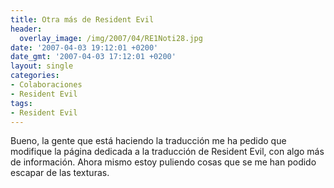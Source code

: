 ```yaml
---
title: Otra más de Resident Evil
header:
  overlay_image: /img/2007/04/RE1Noti28.jpg
date: '2007-04-03 19:12:01 +0200'
date_gmt: '2007-04-03 17:12:01 +0200'
layout: single
categories:
- Colaboraciones
- Resident Evil
tags:
- Resident Evil
---
```

Bueno, la gente que está haciendo la traducción me ha pedido que modifique 
la página dedicada a la traducción de Resident Evil, con algo más de 
información. Ahora mismo estoy puliendo cosas que se me han podido escapar de 
las texturas.
